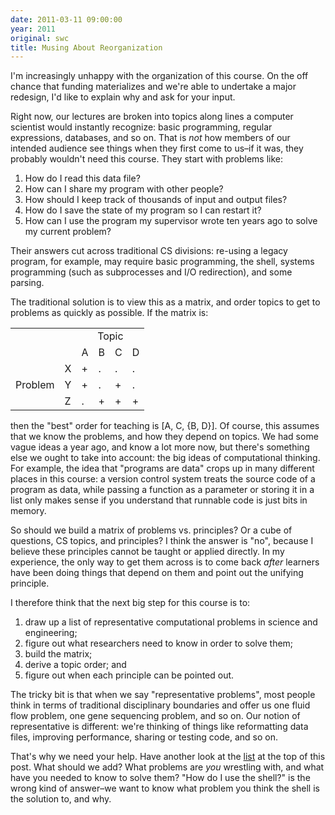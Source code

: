 ```yaml
---
date: 2011-03-11 09:00:00
year: 2011
original: swc
title: Musing About Reorganization
---
```

<p>I'm increasingly unhappy with the organization of this course.  On the off chance that funding materializes and we're able to undertake a major redesign, I'd like to explain why and ask for your input.</p>
<p>Right now, our lectures are broken into topics along lines a computer scientist would instantly recognize: basic programming, regular expressions, databases, and so on.  That is <em>not</em> how members of our intended audience see things when they first come to us–if it was, they probably wouldn't need this course.  They start with problems like:</p>
<ol id="list">
<li>How do I read this data file?</li>
<li>How can I share my program with other people?</li>
<li>How should I keep track of thousands of input and output files?</li>
<li>How do I save the state of my program so I can restart it?</li>
<li>How can I use the program my supervisor wrote ten years ago to solve my current problem?</li>
</ol>
<p>Their answers cut across traditional CS divisions: re-using a legacy program, for example, may require basic programming, the shell, systems programming (such as subprocesses and I/O redirection), and some parsing.</p>
<p>The traditional solution is to view this as a matrix, and order topics to get to problems as quickly as possible.  If the matrix is:</p>
<table class="centered">
<tbody>
<tr>
<td colspan="2" rowspan="2"></td>
<td colspan="4" align="center">Topic</td>
</tr>
<tr>
<td>A</td>
<td>B</td>
<td>C</td>
<td>D</td>
</tr>
<tr>
<td rowspan="3">Problem</td>
<td>X</td>
<td>+</td>
<td>.</td>
<td>.</td>
<td>.</td>
</tr>
<tr>
<td>Y</td>
<td>+</td>
<td>.</td>
<td>+</td>
<td>.</td>
</tr>
<tr>
<td>Z</td>
<td>.</td>
<td>+</td>
<td>+</td>
<td>+</td>
</tr>
</tbody>
</table>
<p>then the "best" order for teaching is [A, C, {B, D}].  Of course, this assumes that we know the problems, and how they depend on topics.  We had some vague ideas a year ago, and know a lot more now, but there's something else we ought to take into account: the big ideas of computational thinking.  For example, the idea that "programs are data" crops up in many different places in this course: a version control system treats the source code of a program as data, while passing a function as a parameter or storing it in a list only makes sense if you understand that runnable code is just bits in memory.</p>
<p>So should we  build a matrix of problems vs. principles?  Or a cube of questions, CS topics, and principles?  I think the answer is "no", because I believe these principles cannot be taught or applied directly.  In my experience, the only way to get them across is to come back <em>after</em> learners have been doing things that depend on them and point out the unifying principle.</p>
<p>I therefore think that the next big step for this course is to:</p>
<ol>
<li>draw up a list of representative computational problems in science and engineering;</li>
<li>figure out what researchers need to know in order to solve them;</li>
<li>build the matrix;</li>
<li>derive a topic order; and</li>
<li>figure out when each principle can be pointed out.</li>
</ol>
<p>The tricky bit is that when we say "representative problems", most people think in terms of traditional disciplinary boundaries and offer us one fluid flow problem, one gene sequencing problem, and so on.  Our notion of representative is different: we're thinking of things like reformatting data files, improving performance, sharing or testing code, and so on.</p>
<p>That's why we need your help.  Have another look at the <a href="#list">list</a> at the top of this post.  What should we add?  What problems are <em>you</em> wrestling with, and what have you needed to know to solve them?  "How do I use the shell?" is the wrong kind of answer–we want to know what problem you think the shell is the solution to, and why.</p>
